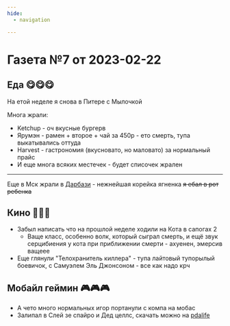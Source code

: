 ```yaml
---
hide:
  - navigation

---
```


# Газета №7 от 2023-02-22

## Еда 😋😋😋

На етой неделе я снова в Питере с Мылочкой

Многа жрали:

- Ketchup - оч вкусные бургерв
- Ярумэн - рамен + второе + чай за 450р - ето смерть, тупа выкатывались оттуда
- Harvest - гастрономия (вкусновато, но маловато) за нормальный прайс
- И еще многа всяких местечек - будет списочек жрален

---

Еще в Мск жрали в [Дарбази](http://darbazi.ru/) - нежнейшая корейка ягненка ~~я ебал в рот ребенка~~


## Кино 🎥🎥🎥

- Забыл написать что на прошлой неделе ходили на Кота в сапогах 2 
  - Ваще класс, особенно волк, который сыграл смерть, и ещё звук серцибиения у кота при приближении смерти - ахуенен, эмерсив ващеее
- Еще глянули "Телохранитель киллера" - тупа лайтовый тупорылый боевичок, с Самуэлем Эль Джонсоном - все как надо крч 

## Мобайл геймин 🎮🎮🎮

- А чето много нормальных игор портанули с компа на мобас
- Залипал в Слей зе спайро и Дед целлс, скачать можно на [pdalife](https://pdalife.to/)